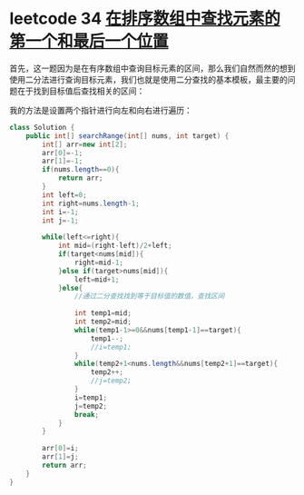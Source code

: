 # leetcode 34 [ 在排序数组中查找元素的第一个和最后一个位置](https://leetcode-cn.com/problems/find-first-and-last-position-of-element-in-sorted-array/)

首先，这一题因为是在有序数组中查询目标元素的区间，那么我们自然而然的想到使用二分法进行查询目标元素，我们也就是使用二分查找的基本模板，最主要的问题在于找到目标值后查找相关的区间：

我的方法是设置两个指针进行向左和向右进行遍历：

```java
class Solution {
    public int[] searchRange(int[] nums, int target) {
        int[] arr=new int[2];
        arr[0]=-1;
        arr[1]=-1;
        if(nums.length==0){
            return arr;
        }
        int left=0;
        int right=nums.length-1;
        int i=-1;
        int j=-1;
        
        while(left<=right){
            int mid=(right-left)/2+left;
            if(target<nums[mid]){
                right=mid-1;
            }else if(target>nums[mid]){
                left=mid+1;
            }else{
                //通过二分查找找到等于目标值的数值，查找区间
                
                int temp1=mid;
                int temp2=mid;
                while(temp1-1>=0&&nums[temp1-1]==target){
                    temp1--;
                    //i=temp1;
                }
                while(temp2+1<nums.length&&nums[temp2+1]==target){
                    temp2++;
                    //j=temp2;
                }
                i=temp1;
                j=temp2;
                break;
            }
        }
        
        arr[0]=i;
        arr[1]=j;
        return arr;
    }
}
```

